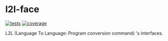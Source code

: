 # l2l-face

[![tests][tests]][tests-url]
[![coverage][cover]][cover-url]

L2L (Language To Language: Program conversion command) 's interfaces. 

[tests]:https://travis-ci.org/keidrun/l2l-face.svg?branch=master
[tests-url]:https://travis-ci.org/keidrun/l2l-face

[cover]:https://codecov.io/gh/keidrun/l2l-face/branch/master/graph/badge.svg
[cover-url]:https://codecov.io/gh/keidrun/l2l-face
